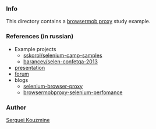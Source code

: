 ### Info

This directory contains a [browsermob proxy](https://github.com/lightbody/browsermob-proxy) study example.

### References (in russian)

* Example projects
  * [sskorol/selenium-camp-samples](https://github.com/sskorol/selenium-camp-samples)
  * [barancev/selen-confetqa-2013](https://github.com/barancev/selen-confetqa-2013)
* [presentation](habrahabr.ru/post/209752/)
* [forum](http://automated-testing.info/t/browsermob-proxy-java-webdriver-pomogite-zapustit-prostejshij-test/4531/24)
* blogs
  * [selenium-browser-proxy](http://sidelnikovmike.blogspot.ru/2016/04/selenium-browser-proxy.html)
  * [browsermobproxy-selenium-perfomance](http://internetka.in.ua/browsermobproxy-selenium-perfomance/)

### Author

[Serguei Kouzmine](kouzmine_serguei@yahoo.com)